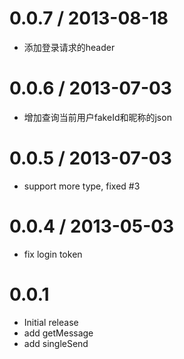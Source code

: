 
0.0.7 / 2013-08-18 
==================

  * 添加登录请求的header  

0.0.6 / 2013-07-03 
==================

  * 增加查询当前用户fakeId和昵称的json

0.0.5 / 2013-07-03 
==================

  * support more type, fixed #3

0.0.4 / 2013-05-03 
==================

  * fix login token 

0.0.1  
==================  

  * Initial release 
  * add getMessage
  * add singleSend 
